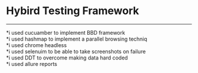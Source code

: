 # Hybird Testing Framework
--------------------------------------------------------------------
*i used cucuamber to implement BBD framework 
<br />
*i used hashmap to implement a parallel browsing techniq
<br />
*i used chrome headless 
<br />
*i used selenuim to be able to take screenshots on failure
<br />
*i used DDT to overcome making data hard coded
<br />
*i used allure reports
